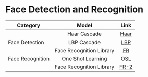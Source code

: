 # Face Detection and Recognition

| Category        | Model                   | Link          |
| --------------- |:-----------------------:| :------------:|
|                 | Haar Cascade            | [Haar](https://github.com/Shubhamag12/Face-Detection-and-Recognition/tree/main/FaceDetection/Cascade%20Classifier/Haar%20Cascade)|
| Face Detection  | LBP Cascade             | [LBP](https://github.com/Shubhamag12/Face-Detection-and-Recognition/tree/main/FaceDetection/Cascade%20Classifier/LBP%20Cascade)|
|                 | Face Recognition Library| [FR](https://github.com/Shubhamag12/Face-Detection-and-Recognition/tree/main/FaceDetection/Face_Recognition_Library)|
| Face Recognition| One Shot Learning       | [OSL](https://github.com/Shubhamag12/Face-Detection-and-Recognition/tree/main/Face%20Recognition/One%20Shot%20Learning)|
|                 | Face Recognition Library| [FR-2](https://github.com/Shubhamag12/Face-Detection-and-Recognition/tree/main/Face%20Recognition/Face%20Recognition%20Library)|
